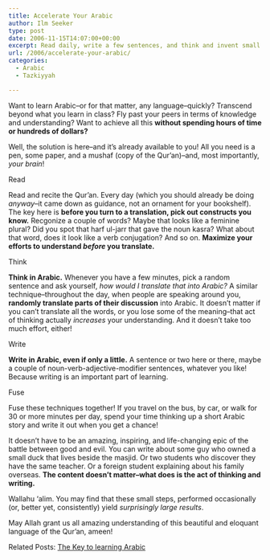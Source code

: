 ```yaml
---
title: Accelerate Your Arabic
author: Ilm Seeker
type: post
date: 2006-11-15T14:07:00+00:00
excerpt: Read daily, write a few sentences, and think and invent small stories and phrases in Arabic (or randomly translate sentences) to accelerate your Arabic.
url: /2006/accelerate-your-arabic/
categories:
  - Arabic
  - Tazkiyyah

---
```

Want to learn Arabic&#8211;or for that matter, any language&#8211;quickly? Transcend beyond what you learn in class? Fly past your peers in terms of knowledge and understanding? Want to achieve all this **without spending hours of time or hundreds of dollars?**

Well, the solution is here&#8211;and it&#8217;s already available to you! All you need is a pen, some paper, and a mushaf (copy of the Qur&#8217;an)&#8211;and, most importantly, _your brain_!

<div class="miniTitle">
  Read
</div>

Read and recite the Qur&#8217;an. Every day (which you should already be doing _anyway_&#8211;it came down as guidance, not an ornament for your bookshelf). The key here is **before you turn to a translation, pick out constructs you know.** Recgonize a couple of words? Maybe that looks like a feminine plural? Did you spot that harf ul-jarr that gave the noun kasra? What about that word, does it look like a verb conjugation? And so on. **Maximize your efforts to understand _before_ you translate.**

<div class="miniTitle">
  Think
</div>

**Think in Arabic.** Whenever you have a few minutes, pick a random sentence and ask yourself, _how would I translate that into Arabic?_ A similar technique&#8211;throughout the day, when people are speaking around you, **randomly translate parts of their discussion** into Arabic. It doesn&#8217;t matter if you can&#8217;t translate all the words, or you lose some of the meaning&#8211;that act of thinking actually _increases_ your understanding. And it doesn&#8217;t take too much effort, either!

<div class="miniTitle">
  Write
</div>

**Write in Arabic, even if only a little.** A sentence or two here or there, maybe a couple of noun-verb-adjective-modifier sentences, whatever you like! Because writing is an important part of learning.

<div class="miniTitle">
  Fuse
</div>

Fuse these techniques together! <span class="gem">If you travel on the bus, by car, or walk for 30 or more minutes per day, spend your time thinking up a short Arabic story and write it out when you get a chance!</span>

It doesn&#8217;t have to be an amazing, inspiring, and life-changing epic of the battle between good and evil. You can write about some guy who owned a small duck that lives beside the masjid. Or two students who discover they have the same teacher. Or a foreign student explaining about his family overseas. **The content doesn&#8217;t matter&#8211;what does is the act of thinking and writing.**

Wallahu &#8216;alim. You may find that these small steps, performed occasionally (or, better yet, consistently) yield _surprisingly large results_.

May Allah grant us all amazing understanding of this beautiful and eloquant language of the Qur&#8217;an, ameen!

<p class="metaInformation">
  Related Posts: <a href="/the-key-to-learning-arabic/">The Key to learning Arabic</a>
</p>